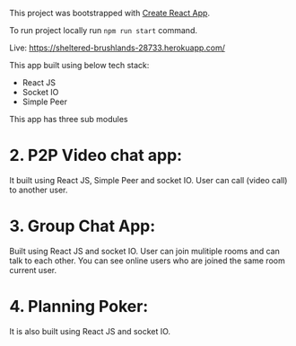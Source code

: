 This project was bootstrapped with [Create React App](https://github.com/facebook/create-react-app).

To run project locally run  `npm run start` command.

Live: https://sheltered-brushlands-28733.herokuapp.com/

This app built using below tech stack:
<ul>
<li>React JS</li>
<li>Socket IO</li>
<li>Simple Peer</li>
</ul>

This app has three sub modules
 
# 2. P2P Video chat app:
  It built using React JS, Simple Peer and socket IO.
  User can call (video call) to another user.
  
# 3. Group Chat App:
  Built using React JS and socket IO.
  User can join mulitiple rooms and can talk to each other.
  You can see online users who are joined the same room current user.
  
# 4. Planning Poker:
  It is also built using React JS and socket IO.
